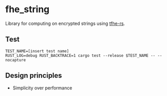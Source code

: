# fhe_string

Library for computing on encrypted strings using [tfhe-rs](https://github.com/zama-ai/tfhe-rs).

## Test

```
TEST_NAME=[insert test name]
RUST_LOG=debug RUST_BACKTRACE=1 cargo test --release $TEST_NAME -- --nocapture
```

## Design principles

- Simplicity over performance

